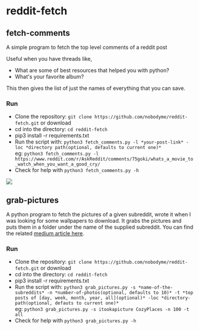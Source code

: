 # reddit-fetch

## fetch-comments

A simple program to fetch the top level comments of a reddit post

Useful when you have threads like,
  - What are some of best resources that helped you with python?
  - What's your favorite album?
 
This then gives the list of just the names of everything that you can save.

### Run

  - Clone the repository: `git clone https://github.com/nobodyme/reddit-fetch.git` or download
  - cd into the directory: `cd reddit-fetch`
  - pip3 install -r requirements.txt
  - Run the script with: `python3 fetch_comments.py -l *your-post-link* -loc *directory path(optional, defaults to current one)*`</br>
  eg: `python3 fetch_comments.py -l https://www.reddit.com/r/AskReddit/comments/75goki/whats_a_movie_to_watch_when_you_want_a_good_cry/`
  - Check for help with `python3 fetch_comments.py -h`
  
 <img src="https://user-images.githubusercontent.com/15857119/34459416-e68be8d0-ee15-11e7-872a-71f3b11647d7.png">
  
## grab-pictures

A python program to fetch the pictures of a given subreddit, wrote it when I was looking for some wallpapers to download. It grabs the pictures and puts them in a folder under the name of the supplied subreddit.
You can find the related [medium article here](https://medium.com/@naveenkumarspa/using-python-for-your-desktop-wallpaper-collection-focused-on-beginners-a66451d25660).

### Run

  - Clone the repository: `git clone https://github.com/nobodyme/reddit-fetch.git` or download
  - cd into the directory: `cd reddit-fetch`
  - pip3 install -r requirements.txt
  - Run the script with: `python3 grab_pictures.py -s *name-of-the-subreddits* -n *number-of-photos(optional, defaults to 10)* -t *top posts of [day, week, month, year, all](optional)* -loc *directory-path(optional, defauts to current one)*`</br>
  eg: `python3 grab_pictures.py -s itookapicture CozyPlaces -n 100 -t all`
  - Check for help with `python3 grab_pictures.py -h`
